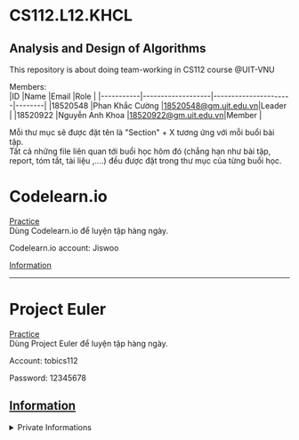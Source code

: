 
# CS112.L12.KHCL
## Analysis and Design of Algorithms
This repository is about doing team-working in CS112 course @UIT-VNU

Members:  
|ID         |Name               |Email                 |Role    |
|-----------|-------------------|----------------------|--------|
|18520548   |Phan Khắc Cường    |18520548@gm.uit.edu.vn|Leader  |
|18520922   |Nguyễn Anh Khoa    |18520922@gm.uit.edu.vn|Member  |

Mỗi thư mục sẽ được đặt tên là "Section" + X tương ứng với mỗi buổi bài tập.   
Tất cả những file liên quan tới buổi học hôm đó (chẳng hạn như bài tập, report, tóm tắt, tài liệu ,....) đều được đặt trong thư mục của từng buổi học.

# Codelearn.io
<a href="https://codelearn.io/home">Practice</a>  
Dùng Codelearn.io để luyện tập hàng ngày. 

<p>Codelearn.io account: Jiswoo </p>

<a href ="https://codelearn.io/profile/3571247"> Information </a>


-----------------------------

# Project Euler
<a href="https://projecteuler.net/">Practice</a>  
Dùng Project Euler để luyện tập hàng ngày. 

<p>Account: tobics112 </p>
<p>Password: 12345678 </p>

<a href ="https://projecteuler.net/account"> Information </a>
-------------------------------------------------------

<details>
<summary>Private Informations</summary>
<h1>WeCode</h1>
<a href="https://khmt.uit.edu.vn/laptrinh/cs112-2021/login">wecode assignment</a>
<p>username: <i>Nhóm 15 - CS112.L12.KHCL</i></p>
</details>
